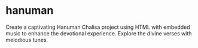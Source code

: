 # hanuman
Create a captivating Hanuman Chalisa project using HTML with embedded music to enhance the devotional experience. Explore the divine verses with melodious tunes.
